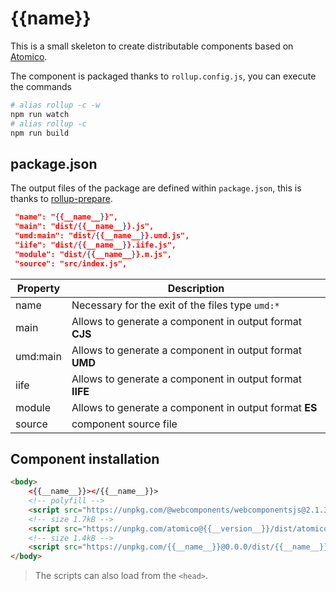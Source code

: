 # {{__name__}}

This is a small skeleton to create distributable components based on [Atomico](https://github.com/uppercod/atomico).

The component is packaged thanks to `rollup.config.js`, you can execute the commands

```bash
# alias rollup -c -w
npm run watch
# alias rollup -c
npm run build
```

## package.json

The output files of the package are defined within `package.json`, this is thanks to [rollup-prepare](https://github.com/uppercod/rollup-prepare).

```json
 "name": "{{__name__}}",
 "main": "dist/{{__name__}}.js",
 "umd:main": "dist/{{__name__}}.umd.js",
 "iife": "dist/{{__name__}}.iife.js",
 "module": "dist/{{__name__}}.m.js",
 "source": "src/index.js",
```

| Property | Description |
|-----------|-------------|
| name | Necessary for the exit of the files type `umd:*`|
| main | Allows to generate a component in output format **CJS** |
| umd:main | Allows to generate a component in output format **UMD** |
| iife | Allows to generate a component in output format **IIFE** |
| module | Allows to generate a component in output format **ES** |
| source | component source file |

## Component installation

```html
<body>
    <{{__name__}}></{{__name__}}>
    <!-- polyfill --> 
    <script src="https://unpkg.com/@webcomponents/webcomponentsjs@2.1.3/webcomponents-loader.js"></script>
    <!-- size 1.7kB -->
    <script src="https://unpkg.com/atomico@{{__version__}}/dist/atomico.umd.js"></script>
    <!-- size 1.4kB -->
    <script src="https://unpkg.com/{{__name__}}@0.0.0/dist/{{__name__}}.umd.js"></script>
</body>
```

> The scripts can also load from the `<head>`.
